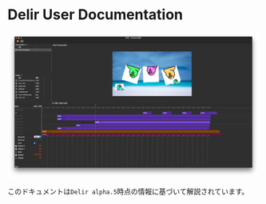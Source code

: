 # Delir User Documentation
![screenshot](./assets/screenshot.png)

このドキュメントは`Delir alpha.5`時点の情報に基づいて解説されています。
